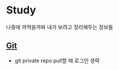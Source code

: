# Study
나중에 까먹을까봐 내가 보려고 정리해두는 정보들

## [Git](https://github.com/BrainNim/Study/blob/main/Git.md)
- git private repo pull할 때 로그인 생략
